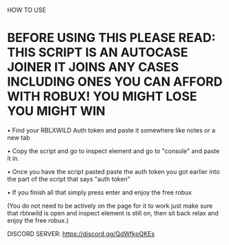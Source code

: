 HOW TO USE

# BEFORE USING THIS PLEASE READ: THIS SCRIPT IS AN AUTOCASE JOINER IT JOINS ANY CASES INCLUDING ONES YOU CAN AFFORD WITH ROBUX! YOU MIGHT LOSE YOU MIGHT WIN

• Find your RBLXWILD Auth token and paste it somewhere like notes or a new tab

• Copy the script and go to inspect element and go to "console" and paste it in.

• Once you have the script pasted paste the auth token you got earlier into the part of the script that says "auth token"

• If you finish all that simply press enter and enjoy the free robux

(You do not need to be actively on the page for it to work just make sure that rblxwild is open and inspect element is still on, then sit back relax and enjoy the free robux.)

DISCORD SERVER: https://discord.gg/QdWfkpQKEs
